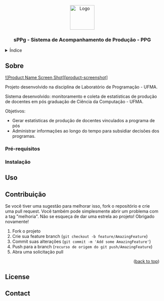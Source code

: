 <a name="readme-top"></a>


<!-- PROJECT LOGO -->
<br />
<div align="center">
  <a href="https://github.com/othneildrew/Best-README-Template">
    <img src="assets/logo.png" alt="Logo" width="80" height="80">
  </a>
  <h3 align="center">sPPg - Sistema de Acompanhamento de Produção - PPG </h3>
</div>



<!-- TABLE OF CONTENTS -->
<details>
  <summary>Índice</summary>
  <ol>
    <li>
      <a href="#about-the-project">Sobre</a>
    </li>
    <li>
      <a href="#getting-started">Getting Started</a>
      <ul>
        <li><a href="#prerequisites">Pré-Requisitos</a></li>
        <li><a href="#installation">Instalação</a></li>
      </ul>
    </li>
    <li><a href="#usage">Uso</a></li>    
    <li><a href="#contributing">Contribuição</a></li>
    <li><a href="#license">License</a></li>
    
  </ol>
</details>



<!-- ABOUT THE PROJECT -->
## Sobre

[![Product Name Screen Shot][product-screenshot]](https://example.com)

Projeto desenvolvido na disciplina de Laboratório de Programação - UFMA. 

Sistema desenvolvido: monitoramento e coleta de estatísticas de produção de docentes em pós graduação de Ciência da Computação - UFMA.

Objetivos:
* Gerar estatísticas de produção de docentes vinculados a programa de pós
* Administrar informações ao longo do tempo para subsidiar decisões dos programas.

### Pré-requisitos


### Instalação


## Uso


<!-- CONTRIBUTING -->
## Contribuição

Se você tiver uma sugestão para melhorar isso, fork o repositório e crie uma pull request. Você também pode simplesmente abrir um problema com a tag "melhoria".
Não se esqueça de dar uma estrela ao projeto! Obrigado novamente!

1. Fork o projeto
2. Crie sua feature branch (`git checkout -b feature/AmazingFeature`)
3. Commit suas alterações (`git commit -m 'Add some AmazingFeature'`)
4. Push para a branch (`recurso de origem do git push/AmazingFeature`)
5. Abra uma solicitação pull

<p align="right">(<a href="#readme-top">back to top</a>)</p>


<!-- LICENSE -->
## License


<!-- CONTACT -->
## Contact

